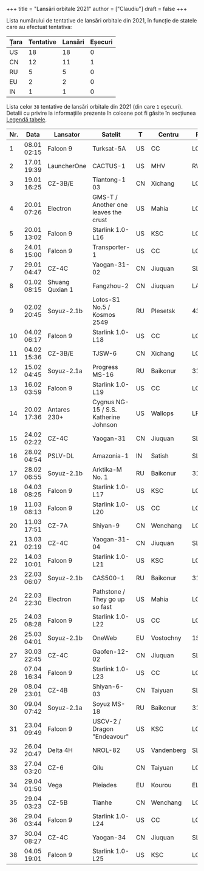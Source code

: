 +++
title = "Lansări orbitale 2021"
author = ["Claudiu"]
draft = false
+++

Lista numărului de tentative de lansări orbitale din 2021, în funcție de statele care au efectuat tentativa:

| Țara | Tentative | Lansări | Eșecuri |
|------|-----------|---------|---------|
| US   | 18        | 18      | 0       |
| CN   | 12        | 11      | 1       |
| RU   | 5         | 5       | 0       |
| EU   | 2         | 2       | 0       |
| IN   | 1         | 1       | 0       |

Lista celor `38` tentative de lansări orbitale din 2021 (din care `1` eșecuri). Detalii cu privire la informațiile prezente în coloane pot fi găsite în secțiunea [Legendă tabele](/t/legenda_tabele).

| Nr. | Data        | Lansator        | Satelit                               | T  | Centru     | Rampă   | R. | Bul             |
|-----|-------------|-----------------|---------------------------------------|----|------------|---------|----|-----------------|
| 1   | 08.01 02:15 | Falcon 9        | Turksat-5A                            | US | CC         | LC40    | S  | [103](/bul/103) |
| 2   | 17.01 19:39 | LauncherOne     | CACTUS-1                              | US | MHV        | RW12/30 | S  | [103](/bul/103) |
| 3   | 19.01 16:25 | CZ-3B/E         | Tiantong-1 03                         | CN | Xichang    | LC2     | S  | [104](/bul/104) |
| 4   | 20.01 07:26 | Electron        | GMS-T / Another one leaves the crust  | US | Mahia      | LC1     | S  | [104](/bul/104) |
| 5   | 20.01 13:02 | Falcon 9        | Starlink 1.0-L16                      | US | KSC        | LC39A   | S  | [104](/bul/104) |
| 6   | 24.01 15:00 | Falcon 9        | Transporter-1                         | US | CC         | LC40    | S  | [104](/bul/104) |
| 7   | 29.01 04:47 | CZ-4C           | Yaogan-31-02                          | CN | Jiuquan    | SLS2    | S  | [104](/bul/104) |
| 8   | 01.02 08:15 | Shuang Quxian 1 | Fangzhou-2                            | CN | Jiuquan    | LA4     | F  | [105](/bul/105) |
| 9   | 02.02 20:45 | Soyuz-2.1b      | Lotos-S1 No.5 / Kosmos 2549           | RU | Plesetsk   | 43/4    | S  | [105](/bul/105) |
| 10  | 04.02 06:17 | Falcon 9        | Starlink 1.0-L18                      | US | CC         | LC40    | S  | [105](/bul/105) |
| 11  | 04.02 15:36 | CZ-3B/E         | TJSW-6                                | CN | Xichang    | LC3     | S  | [105](/bul/105) |
| 12  | 15.02 04:45 | Soyuz-2.1a      | Progress MS-16                        | RU | Baikonur   | 31/6    | S  | [106](/bul/106) |
| 13  | 16.02 03:59 | Falcon 9        | Starlink 1.0-L19                      | US | CC         | LC40    | S  | [106](/bul/106) |
| 14  | 20.02 17:36 | Antares 230+    | Cygnus NG-15 / S.S. Katherine Johnson | US | Wallops    | LP-0A   | S  | [107](/bul/107) |
| 15  | 24.02 02:22 | CZ-4C           | Yaogan-31                             | CN | Jiuquan    | SLS-2   | S  | [107](/bul/107) |
| 16  | 28.02 04:54 | PSLV-DL         | Amazonia-1                            | IN | Satish     | SLP     | S  | [108](/bul/108) |
| 17  | 28.02 06:55 | Soyuz-2.1b      | Arktika-M No. 1                       | RU | Baikonur   | 31/6    | S  | [108](/bul/108) |
| 18  | 04.03 08:25 | Falcon 9        | Starlink 1.0-L17                      | US | KSC        | LC39A   | S  | [109](/bul/109) |
| 19  | 11.03 08:13 | Falcon 9        | Starlink 1.0-L20                      | US | CC         | LC40    | S  | [110](/bul/110) |
| 20  | 11.03 17:51 | CZ-7A           | Shiyan-9                              | CN | Wenchang   | LC-2    | S  | [110](/bul/110) |
| 21  | 13.03 02:19 | CZ-4C           | Yaogan-31-04                          | CN | Jiuquan    | SLS-2   | S  | [110](/bul/110) |
| 22  | 14.03 10:01 | Falcon 9        | Starlink 1.0-L21                      | US | KSC        | LC39A   | S  | [110](/bul/110) |
| 23  | 22.03 06:07 | Soyuz-2.1b      | CAS500-1                              | RU | Baikonur   | 31/6    | S  | [111](/bul/111) |
| 24  | 22.03 22:30 | Electron        | Pathstone / They go up so fast        | US | Mahia      | LC1     | S  | [111](/bul/111) |
| 25  | 24.03 08:28 | Falcon 9        | Starlink 1.0-L22                      | US | CC         | LC40    | S  | [111](/bul/111) |
| 26  | 25.03 04:01 | Soyuz-2.1b      | OneWeb                                | EU | Vostochny  | 1S      | S  | [111](/bul/111) |
| 27  | 30.03 22:45 | CZ-4C           | Gaofen-12-02                          | CN | Jiuquan    | SLS-2   | S  | [112](/bul/112) |
| 28  | 07.04 16:34 | Falcon 9        | Starlink 1.0-L23                      | US | CC         | LC40    | S  | [112](/bul/112) |
| 29  | 08.04 23:01 | CZ-4B           | Shiyan-6-03                           | CN | Taiyuan    | SLC-40  | S  | [112](/bul/112) |
| 30  | 09.04 07:42 | Soyuz-2.1a      | Soyuz MS-18                           | RU | Baikonur   | 31/6    | S  | [112](/bul/112) |
| 31  | 23.04 09:49 | Falcon 9        | USCV-2 / Dragon "Endeavour"           | US | KSC        | LC39A   | S  | [113](/bul/113) |
| 32  | 26.04 20:47 | Delta 4H        | NROL-82                               | US | Vandenberg | SLC6    | S  | [113](/bul/113) |
| 33  | 27.04 03:20 | CZ-6            | Qilu                                  | CN | Taiyuan    | LC16    | S  | [113](/bul/113) |
| 34  | 29.04 01:50 | Vega            | Pleiades                              | EU | Kourou     | ELV     | S  | [113](/bul/113) |
| 35  | 29.04 03:23 | CZ-5B           | Tianhe                                | CN | Wenchang   | LC1     | S  | [113](/bul/113) |
| 36  | 29.04 03:44 | Falcon 9        | Starlink 1.0-L24                      | US | CC         | LC40    | S  | [113](/bul/113) |
| 37  | 30.04 08:27 | CZ-4C           | Yaogan-34                             | CN | Jiuquan    | SLS-2   | S  | [114](/bul/114) |
| 38  | 04.05 19:01 | Falcon 9        | Starlink 1.0-L25                      | US | KSC        | LC39A   | S  | [114](/bul/114) |